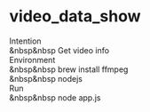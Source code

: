 # video_data_show
Intention </br>
&nbsp&nbsp Get video info </br>
Environment </br>
&nbsp&nbsp brew install ffmpeg  </br>
&nbsp&nbsp nodejs </br>
Run  </br>
&nbsp&nbsp node app.js
